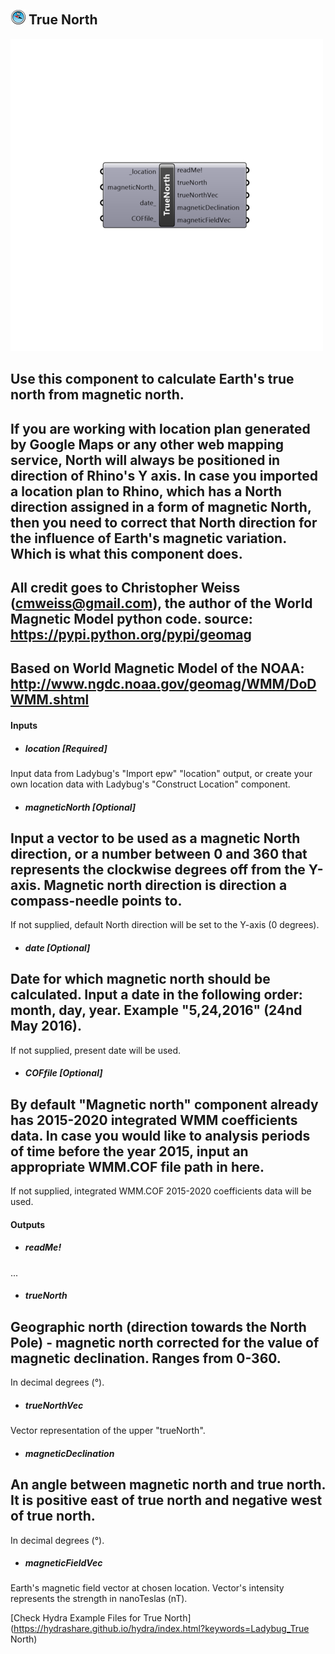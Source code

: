 ## ![](../../images/icons/True_North.png) True North

![](../../images/500x500/True_North.png)

Use this component to calculate Earth's true north from magnetic north.
 -
 If you are working with location plan generated by Google Maps or any other web mapping service, North will always be positioned in direction of Rhino's Y axis.
 In case you imported a location plan to Rhino, which has a North direction assigned in a form of magnetic North, then you need to correct that North direction for the influence of Earth's magnetic variation. Which is what this component does.
 -
 All credit goes to Christopher Weiss (cmweiss@gmail.com), the author of the World Magnetic Model python code.
 source: https://pypi.python.org/pypi/geomag
 -
 Based on World Magnetic Model of the NOAA:
 http://www.ngdc.noaa.gov/geomag/WMM/DoDWMM.shtml
 -
 

#### Inputs
* ##### location [Required]
Input data from Ladybug's "Import epw" "location" output, or create your own location data with Ladybug's "Construct Location" component.
* ##### magneticNorth [Optional]
Input a vector to be used as a magnetic North direction, or a number between 0 and 360 that represents the clockwise degrees off from the Y-axis.
 Magnetic north direction is direction a compass-needle points to.
 -
 If not supplied, default North direction will be set to the Y-axis (0 degrees).
* ##### date [Optional]
Date for which magnetic north should be calculated. Input a date in the following order: month, day, year.
 Example "5,24,2016" (24nd May 2016).
 -
 If not supplied, present date will be used.
* ##### COFfile [Optional]
By default "Magnetic north" component already has 2015-2020 integrated WMM coefficients data.
 In case you would like to analysis periods of time before the year 2015, input an appropriate WMM.COF file path in here.
 -
 If not supplied, integrated WMM.COF 2015-2020 coefficients data will be used.

#### Outputs
* ##### readMe!
...
* ##### trueNorth
Geographic north (direction towards the North Pole) - magnetic north corrected for the value of magnetic declination. Ranges from 0-360.
 -
 In decimal degrees (°).
* ##### trueNorthVec
Vector representation of the upper "trueNorth".
* ##### magneticDeclination
An angle between magnetic north and true north. It is positive east of true north and negative west of true north.
 -
 In decimal degrees (°).
* ##### magneticFieldVec
Earth's magnetic field vector at chosen location.
 Vector's intensity represents the strength in nanoTeslas (nT).


[Check Hydra Example Files for True North](https://hydrashare.github.io/hydra/index.html?keywords=Ladybug_True North)